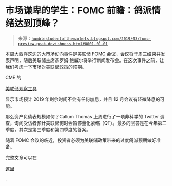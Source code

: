 <!--yml

分类：未分类

日期：2024-05-18 02:31:41

-->

# 市场谦卑的学生：FOMC 前瞻：鸽派情绪达到顶峰？

> 来源：[`humblestudentofthemarkets.blogspot.com/2019/03/fomc-preview-peak-dovishness.html#0001-01-01`](https://humblestudentofthemarkets.blogspot.com/2019/03/fomc-preview-peak-dovishness.html#0001-01-01)

本周大西洋这边的大市场动向事件是美联储 FOMC 会议，会议将于周三结束并发表声明，随后美联储主席杰罗姆·鲍威尔将举行新闻发布会。在这次事件之前，让我们考虑一下市场对美联储政策的预期。

CME 的

[美联储观察工具](https://www.cmegroup.com/trading/interest-rates/countdown-to-fomc.html)

显示市场预计 2019 年剩余时间不会有任何加息，并且 12 月会议有轻微降息的可能。

那么资产负债表规模如何？Callum Thomas 上周进行了一项非科学的 Twitter 调查，询问受访者预计美联储何时会暂停量化紧缩（QT）。最多的回答是在今年第二季度，其次是第三季度和第四季度的答案。

随着 FOMC 会议的临近，投资者必须为美联储政策带来的过度鸽派预期做好准备。

完整文章可以在

[这里](https://humblestudentofthemarkets.com/2019/03/18/fomc-preview-peak-dovishness/)

.
